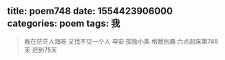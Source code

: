 title: poem748
date: 1554423906000
categories: poem
tags: 我
---
> 我在茫茫人海呀
又找不见一个人
早安
孤独小美
格致别趣
六点起床第748天 迟到75天